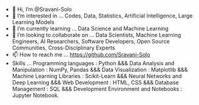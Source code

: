 - 👋 Hi, I’m @Sravani-Solo
- 👀 I’m interested in ... Codes, Data, Statistics, Artificial Intelligence, Large Learning Models
- 🌱 I’m currently learning ... Data Science and Machine Learning
- 💞️ I’m looking to collaborate on ... Data Scientists, Machine Learning Engineers, AI Researchers, Software Developers, Open Source Communities, Cross-Disciplinary Experts
- 📫 How to reach me ... https://github.com/Sravani-Solo
- Skills ... Programming languages : Python &&&
             Data Analysis and Manipulation : NumPy, Pandas &&&
             Data Visualization : Matplotlib &&&
             Machine Learning Libraries : Scikit-Learn &&&
             Neural Networks and Deep Learning &&&
             Web Development : HTML, CSS &&&
             Database Management : SQL &&&
             Development Environment and Notebooks : Jupyter Notebook.
<!---
Sravani-Solo/Sravani-Solo is a ✨ special ✨ repository because its `README.md` (this file) appears on your GitHub profile.
You can click the Preview link to take a look at your changes.
--->
